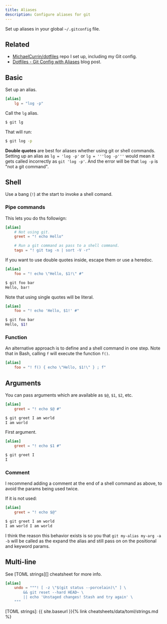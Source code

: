 ```yaml
---
title: Aliases
description: Configure aliases for git
---
```



Set up aliases in your global  `~/.gitconfig` file.


## Related

- [MichaelCurrin/dotfiles](https://github.com/MichaelCurrin/dotfiles) repo I set up, including my Git config.
- [Dotfiles - Git Config with Aliases](https://dev.to/michaelcurrin/dotfiles-git-config-348o) blog post.


## Basic

Set up an alias.

```toml
[alias]
	lg = "log -p"
```

Call the `lg` alias.

```sh
$ git lg
```

That will run:

```sh
$ git log -p
```

**Double quotes** are best for aliases whether using git or shell commands. Setting up an alias as `lg = 'log -p'` or `lg = '''log -p'''` would mean it gets called incorrectly as `git 'log -p'`. And the error will be that `log -p` is "not a git command".


## Shell

Use a bang (`!`) at the start to invoke a shell comand.

### Pipe commands

This lets you do ths followign:

```toml
[alias]
    # Not using git.
    greet = "! echo Hello"

    # Run a git command as pass to a shell command.
    tags = "! git tag -n | sort -V -r"
```

If you want to use double quotes inside, escape them or use a heredoc.

```toml
[alias]
    foo = "! echo \"Hello, $1!\" #"
```

```sh
$ git foo bar
Hello, bar!
```

Note that using single quotes will be literal.

```toml
[alias]
	foo = "! echo 'Hello, $1!' #"
```

```sh
$ git foo bar
Hello, $1!
```

### Function

An alternative approach is to define and a shell command in one step. Note that in Bash, calling `f` will execute the function `f()`.

```toml
[alias]
    foo = "! f() { echo \"Hello, $1!\" } ; f"
```


## Arguments

You can pass arguments which are available as `$@`, `$1`, `$2`, etc.

```toml
[alias]
	greet = "! echo $@ #"
```

```sh
$ git greet I am world
I am world
```

First argument.

```toml
[alias]
	greet = "! echo $1 #"
```

```sh
$ git greet I
I
```

### Comment

I recommend adding a comment at the end of a shell command as above, to avoid the params being used twice.

If it is not used:

```toml
[alias]
	greet = "! echo $@"
```

```sh
$ git greet I am world
I am world I am world
```

I think the reason this behavior exists is so you that `git my-alias my-arg -a -b` will be called as the expand the alias and still pass on on the positional and keyword params. 


## Multi-line

See [TOML strings][] cheatsheet for more info.

```toml
[alias]
	undo = """! [ -z \"$(git status --porcelain)\" ] \
		&& git reset --hard HEAD~ \
		|| echo 'Unstaged changes! Stash and try again' \
	"""
```

[TOML strings]: {{ site.baseurl }}{% link cheatsheets/data/toml/strings.md %}
